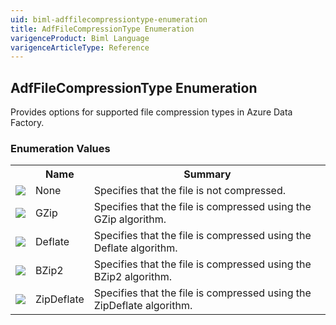 ```yaml
---
uid: biml-adffilecompressiontype-enumeration
title: AdfFileCompressionType Enumeration
varigenceProduct: Biml Language
varigenceArticleType: Reference
---
```


## AdfFileCompressionType Enumeration<div class="LanguageSummary"><div class ="SummaryItem">Provides options for supported file compression types in Azure Data Factory.</div></div><div class="EnumValueGroup">### Enumeration Values<table id="EnumValue" class="MemberList"><tbody><tr><th class="MemberTypeIconColumnHeader">&nbsp;</th><th class="MemberNameColumnHeader">Name</th><th class="MemberSummaryColumnHeader">Summary</th></tr><tr class="cd0"><td align="center" class="MemberTypeIcon"><img src="enumValue.png"></img></td><td class="MemberName">None</td><td class="MemberSummary"><div class ="SummaryItem">Specifies that the file is not compressed.</div></td></tr><tr class="cd1"><td align="center" class="MemberTypeIcon"><img src="enumValue.png"></img></td><td class="MemberName">GZip</td><td class="MemberSummary"><div class ="SummaryItem">Specifies that the file is compressed using the GZip algorithm.</div></td></tr><tr class="cd0"><td align="center" class="MemberTypeIcon"><img src="enumValue.png"></img></td><td class="MemberName">Deflate</td><td class="MemberSummary"><div class ="SummaryItem">Specifies that the file is compressed using the Deflate algorithm.</div></td></tr><tr class="cd1"><td align="center" class="MemberTypeIcon"><img src="enumValue.png"></img></td><td class="MemberName">BZip2</td><td class="MemberSummary"><div class ="SummaryItem">Specifies that the file is compressed using the BZip2 algorithm.</div></td></tr><tr class="cd0"><td align="center" class="MemberTypeIcon"><img src="enumValue.png"></img></td><td class="MemberName">ZipDeflate</td><td class="MemberSummary"><div class ="SummaryItem">Specifies that the file is compressed using the ZipDeflate algorithm.</div></td></tr></tbody></table></div>